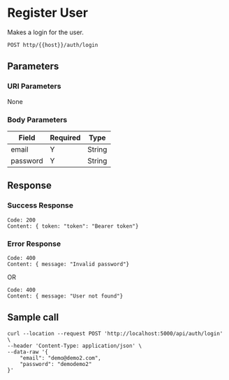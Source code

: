 # Register User
Makes a login for the user.

```
POST http/{{host}}/auth/login
```
## Parameters
### URI Parameters

None

### Body Parameters
| Field  | Required | Type|
| ------------- | ------------- | ----- |
| email  | Y| String |
| password  | Y| String |

## Response
### Success Response
```
Code: 200
Content: { token: "token": "Bearer token"}
```
### Error Response
```
Code: 400
Content: { message: "Invalid password"}
```
OR
```
Code: 400
Content: { message: "User not found"}
```

## Sample call
```
curl --location --request POST 'http://localhost:5000/api/auth/login' \
--header 'Content-Type: application/json' \
--data-raw '{
    "email": "demo@demo2.com",
    "password": "demodemo2"
}'
```